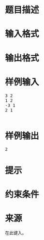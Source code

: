 

# 题目描述



# 输入格式



# 输出格式



# 样例输入


<pre>3 2
1 2
-3 1
2 1

</pre>

# 样例输出


<pre>2</pre>

# 提示



# 约束条件



# 来源


<p>
在此键入。
</p>
